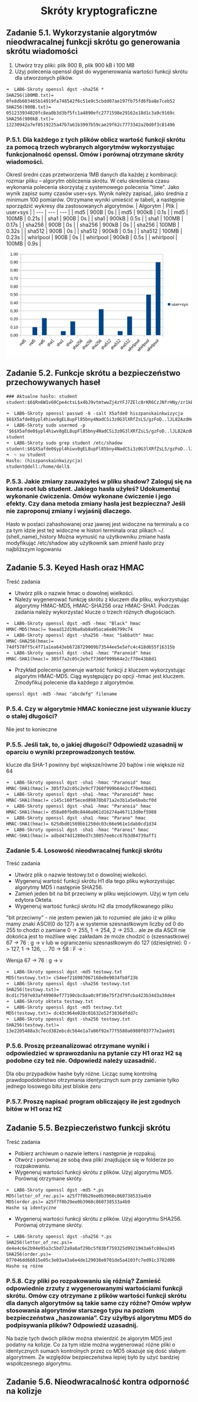 <h1 align='center'>Skróty kryptograficzne</h1>

## Zadanie 5.1. Wykorzystanie algorytmów nieodwracalnej funkcji skrótu go generowania skrótu wiadomości
1. Utwórz trzy pliki: plik 900 B, plik 900 kB i 100 MB
2. Użyj polecenia openssl dgst do wygenerowania wartości funkcji skrótu dla
utworzonych plików.
```
➜  LAB6-Skroty openssl dgst -sha256 *         
SHA256(100MB.txt)= 0fe8db603465b14919fa748542f6c51e9c5cbdd07ae197fb75fd6fba8e7ceb52
SHA256(900B.txt)= 051233934020fc8ea0b3d3bf5fc1a4890efc2771598e29162e18d1c3a9c9169c
SHA256(900kB.txt)= 12230942a7ef8519225a47b7a61b3997b59cae29f62c7773342a20d0f3c81496
```
### P.5.1. Dla każdego z tych plików oblicz wartość funkcji skrótu za pomocą trzech wybranych algorytmów wykorzystując funkcjonalność openssl. Omów i porównaj otrzymane skróty wiadomości.

Określ średni czas przetworzenia 1MB danych dla każdej z kombinacji: rozmiar pliku –
algorytm obliczenia skrótu. W celu określenia czasu wykonania polecenia skorzystaj
z systemowego polecenia "time". Jako wynik zapisz sumy czasów user+sys. Wynik
należy zapisać, jako średnia z minimum 100 pomiarów. Otrzymane wyniki umieścić
w tabeli, a następnie sporządzić wykresy dla zastosowanych algorytmów.
| Algorytm | Plik | user+sys |
| --- | --- | --- |
| md5 | 900B | 0s |
| md5 | 900kB | 0.1s |
| md5 | 100MB | 0.21s |
| sha1 | 900B | 0s |
| sha1 | 900kB | 0.5s |
| sha1 | 100MB | 0.17s |
| sha256 | 900B | 0s |
| sha256 | 900kB | 0s |
| sha256 | 100MB | 0.32s |
| sha512 | 900B | 0s |
| sha512 | 900kB | 0.5s |
| sha512 | 100MB | 0.23s |
| whirlpool | 900B | 0s |
| whirlpool | 900kB | 0.5s |
| whirlpool | 100MB | 0.9s |

![alt text](https://github.com/Gabrysiewicz/BI-Szyfry/blob/Skroty-kryptograficzne/wykres.png)
## Zadanie 5.2. Funkcje skrótu a bezpieczeństwo przechowywanych haseł
```
### Aktualne hasło: student
student:$6$Rn6W1v60Cpe4ctsL$x4bJ9vtmtwwZj4zYFJ7ZElc8rKR6CzJNfrHNy/zr1kEIX3T6B8k2if3qoXzegwGMn7GZXuMQ1AS1Tyb/uX9nE.:19124:0:99999:7:::
```
```
➜  LAB6-Skroty openssl passwd -6 -salt X5afde0 hiszpanskainkwizycja
$6$X5afde0$ypl4hiwv8gEL8upFl85bny4NadCSi3z0G3lXRfZsLS/gzFoD..lJL82AzdHoEj4DHgaVF4VOEknjTFV.pEOPu1
➜  LAB6-Skroty sudo usermod -p '$6$X5afde0$ypl4hiwv8gEL8upFl85bny4NadCSi3z0G3lXRfZsLS/gzFoD..lJL82AzdHoEj4DHgaVF4VOEknjTFV.pEOPu1' student
➜  LAB6-Skroty sudo grep student /etc/shadow
student:$6$X5afde0$ypl4hiwv8gEL8upFl85bny4NadCSi3z0G3lXRfZsLS/gzFoD..lJL82AzdHoEj4DHgaVF4VOEknjTFV.pEOPu1:19124:0:99999:7:::
➜  ~ su student
Hasło: (hiszpanskainkwizycja)
student@dell:/home/dell$ 
``` 
### P.5.3. Jakie zmiany zauważyłeś w pliku shadow? Zaloguj się na konta root lub student. Jakiego hasła użyłeś? Udokumentuj wykonanie ćwiczenia. Omów wykonane ćwiczenie i jego efekty. Czy dana metoda zmiany hasła jest bezpieczna? Jeśli nie zaproponuj zmiany i wyjaśnij dlaczego.

Hasło w postaci zahashowanej oraz jawnej jest widoczne na terminalu a co za tym idzie jest też widoczne w histori terminala oraz plikach ~/.(shell_name)_history
Można wymusić na użytkowniku zmiane hasła modyfikująć /etc/shadow aby użytkownik sam zmienił hasło przy najbliższym logowaniu

## Zadanie 5.3. Keyed Hash oraz HMAC

Treść zadania
- Utwórz plik o nazwie hmac o dowolnej wielkości.
- Należy wygenerować funkcję skrótu z kluczem dla pliku, wykorzystując algorytmy
HMAC-MD5, HMAC-SHA256 oraz HMAC-SHA1. Podczas zadania należy
wykorzystać klucze o trzech różnych długościach.
```
➜  LAB6-Skroty openssl dgst -md5 -hmac "Black" hmac 
HMAC-MD5(hmac)= 9aead12d19ba8ab8a95aca6e86799c74
➜  LAB6-Skroty openssl dgst -sha256 -hmac "Sabbath" hmac
HMAC-SHA256(hmac)= 74df578ff5c4f71a1ea643eb6728729009b73544ee5e5efc4c418d655f16315b
➜  LAB6-Skroty openssl dgst -sha1 -hmac "Paranoid" hmac
HMAC-SHA1(hmac)= 305f7a2c05c2e9cf7360f999b64e2cf70e43b8d1
```
- Przykład polecenia generuje wartość funkcji z kluczem wykorzystując algorytm
HMAC-MD5. Ciąg występujący po opcji -hmac jest kluczem. Zmodyfikuj polecenie
dla każdego z algorytmów.
```
openssl dgst -md5 -hmac "abcdefg" filename
```
### P.5.4. Czy w algorytmie HMAC konieczne jest używanie kluczy o stałej długości? 
 Nie jest to konieczne
### P.5.5. Jeśli tak, to, o jakiej długości? Odpowiedź uzasadnij w oparciu o wyniki przeprowadzonych testów.
klucze dla SHA-1 powinny być większe/równe 20 bajtów i nie większe niż 64
 ```
➜  LAB6-Skroty openssl dgst -sha1 -hmac "Paranoid" hmac
HMAC-SHA1(hmac)= 305f7a2c05c2e9cf7360f999b64e2cf70e43b8d1
➜  LAB6-Skroty openssl dgst -sha1 -hmac "Paranoidd" hmac
HMAC-SHA1(hmac)= c145c160f5eced89878b871a2e3b1a5e6babcf0d
➜  LAB6-Skroty openssl dgst -sha1 -hmac "Paranoia" hmac 
HMAC-SHA1(hmac)= d58a80fbd0c8446a061d16274a467113d0ef5988
➜  LAB6-Skroty openssl dgst -sha1 -hmac "Parano" hmac  
HMAC-SHA1(hmac)= 625dbd01569bb1250dc03c66e961e1dab0cd1d34
➜  LAB6-Skroty openssl dgst -sha1 -hmac "Paranoi" hmac
HMAC-SHA1(hmac)= adbd474d1280ed7c38057ee6cc67b3d84739aff1
 ```
 ### Zadanie 5.4. Losowość nieodwracalnej funkcji skrótu
Treść zadania
- Utwórz plik o nazwie testowy.txt o dowolnej wielkości.
- Wygeneruj wartość funkcji skrótu H1 dla tego pliku wykorzystując algorytmy MD5 i następnie SHA256.
- Zamień jeden bit na bit przeciwny w pliku wejściowym. Użyj w tym celu edytora Okteta.
- Wygeneruj wartość funkcji skrótu H2 dla zmodyfikowanego pliku

"bit przeciwny" - nie jestem pewien jak to rozumieć ale jako iż w pliku mamy znaki ASCII(0 do 127) a w systemie szesnastkowym liczby od 0 do 255
to chodzi o zamiane 0 -> 255, 1 -> 254, 2 -> 253... ale ze dla ASCII nie dokońca jest to możliwe więc zakładam że może chodzić o (szesnastkowe) 67 -> 76 : g -> v lub w ograniczeniu szesnastkowym do 127 (dziesiętnie): 0 -> 127, 1 -> 126, ... 70 -> 58 : F -> :

Wersja 67 -> 76 : g -> v
 ```
➜  LAB6-Skroty openssl dgst -md5 testowy.txt   
MD5(testowy.txt)= c54eef216987067168e0e9034fb8f23b
➜  LAB6-Skroty openssl dgst -sha256 testowy.txt
SHA256(testowy.txt)= 8cd1c7597e03af49969ef77190cbc8aa0c9f30e75f2d79fcba423b34d3a38de4
➜  LAB6-Skroty okteta testowy.txt       
➜  LAB6-Skroty openssl dgst -md5 testowy.txt   
MD5(testowy.txt)= dc43c964e028c01632e52f3836dfdd7c
➜  LAB6-Skroty openssl dgst -sha256 testowy.txt
SHA256(testowy.txt)= 13e2205488a3c7ecd382ebcdc564e1a7a06f92e77f5580a6980f03777e2aeb91
 ```
### P.5.6. Proszę przeanalizować otrzymane wyniki i odpowiedzieć w sprawozdaniu na pytanie czy H1 oraz H2 są podobne czy też nie. Odpowiedź należy uzasadnić.
Dla obu przypadków hashe były różne. Licząc sumę kontrolną prawdopodobiństwo otrzymania identycznych sum przy zamianie tylko jednego losowego bitu jest bliskie zeru
### P.5.7. Proszę napisać program obliczający ile jest zgodnych bitów w H1 oraz H2

## Zadanie 5.5. Bezpieczeństwo funkcji skrótu
Treść zadania
- Pobierz archiwum o nazwie letters i następnie je rozpakuj.
- Otwórz i porównaj ze sobą dwa pliki znajdujące się w folderze po rozpakowaniu.
- Wygeneruj wartości funkcji skrótu z plików. Użyj algorytmu MD5. Porównaj otrzymane skróty.
```
➜  LAB6-Skroty openssl dgst -md5 *.ps
MD5(letter_of_rec.ps)= a25f7f0b29ee0b3968c860738533a4b9
MD5(order.ps)= a25f7f0b29ee0b3968c860738533a4b9
Hashe są identyczne
```
- Wygeneruj wartości funkcji skrótu z plików. Użyj algorytmu SHA256. Porównaj otrzymane skróty.
```
➜  LAB6-Skroty openssl dgst -sha256 *.ps
SHA256(letter_of_rec.ps)= de4e4c6e2b94e95a3c5bd72a9a6af29bc5f83bf759325d9921943a6fc08ea245
SHA256(order.ps)= 077046dd66015e05c3e03a43a6e4de129038e0701de5a4103fc7ed91c3782d06
Hashe są różne
```
### P.5.8. Czy pliki po rozpakowaniu się różnią? Zamieść odpowiednie zrzuty z wygenerowanymi wartościami funkcji skrótu. Omów czy otrzymane z plików wartości funkcji skrótu dla danych algorytmów są takie same czy różne? Omów wpływ stosowania algorytmów starszego typu na poziom bezpieczeństwa „haszowania”. Czy użyłbyś algorytmu MD5 do podpisywania plików? Odpowiedź uzasadnij.

Na bazie tych dwóch plików można stwierdzić że algorytm MD5 jest podatny na kolizje. Co za tym idzie można wygenerować różne pliki o identycznych sumach kontrolnych przez co MD5 okazuje się dość słabym algorytmem. Ze względów bezpieczeństwa lepiej było by użyć bardziej współczesnego algorytmu.
## Zadanie 5.6. Nieodwracalność kontra odporność na kolizje
